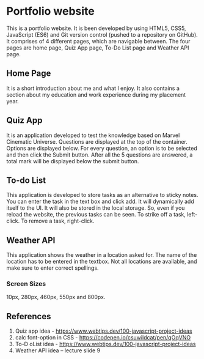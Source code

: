 # Portfolio website

This is a portfolio website. It is been developed by using HTML5, CSS5, JavaScript (ES6) and Git version control (pushed to a repository on GitHub). It comprises of 4 different pages, which are navigable between. The four pages are home page, Quiz App page, To-Do List page and Weather API page.

## Home Page
It is a short introduction about me and what I enjoy. It also contains a section about my education and work experience during my placement year.

## Quiz App
It is an application developed to test the knowledge based on Marvel Cinematic Universe. Questions are displayed at the top of the container. Options are displayed below. For every question, an option is to be selected and then click the Submit button. After all the 5 questions are answered, a total mark will be displayed below the submit button.

## To-do List
This application is developed to store tasks as an alternative to sticky notes. You can enter the task in the text box and click add. It will dynamically add itself to the UI. It will also be stored in the local storage. So, even if you reload the website, the previous tasks can be seen. To strike off a task, left-click. To remove a task, right-click.

## Weather API
This application shows the weather in a location asked for. The name of the location has to be entered in the textbox. Not all locations are available, and make sure to enter correct spellings.


### Screen Sizes
10px, 280px, 460px, 550px and 800px.

## References
1.	Quiz app idea - https://www.webtips.dev/100-javascript-project-ideas
2.	calc font-option in CSS - https://codepen.io/csuwildcat/pen/qOqVNO 
3.	To-D oList idea - https://www.webtips.dev/100-javascript-project-ideas
4.	Weather API idea – lecture slide 9
